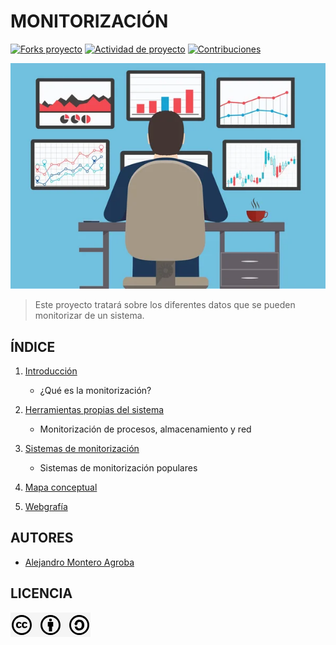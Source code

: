 # MONITORIZACIÓN

[![Forks proyecto](https://img.shields.io/badge/Forks-purple)](https://github.com/alemonterx/monitorizacion/forks)
[![Actividad de proyecto](https://img.shields.io/badge/Actividad-red)](https://github.com/alemonterx/monitorizacion/activity)
[![Contribuciones](https://img.shields.io/badge/Contribuciones-green)](https://github.com/alemonterx/monitorizacion/graphs/contributors)

![PORTADA](img/portada.jpg)

> Este proyecto tratará sobre los diferentes datos que se pueden monitorizar de un sistema.

## ÍNDICE
1. [Introducción](introduccion.md)
   
   * ¿Qué es la monitorización?
     
3. [Herramientas propias del sistema](herramientas.md)
   
   * Monitorización de procesos, almacenamiento y red
     
5. [Sistemas de monitorización](sistemas.md)
   
   * Sistemas de monitorización populares
     
7. [Mapa conceptual](mapaConceptual.md)
   
9. [Webgrafía](webgrafia.md)

## AUTORES
* [Alejandro Montero Agroba](https://github.com/alemonterx)

## LICENCIA
![Licencia](img/licencia.png)
